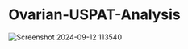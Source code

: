 # Ovarian-USPAT-Analysis

![Screenshot 2024-09-12 113540](https://github.com/user-attachments/assets/19f41baf-ffa0-4e51-a512-132cec53dbcb)
